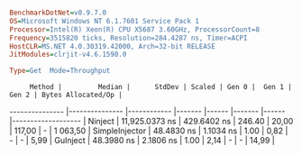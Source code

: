 ```ini

BenchmarkDotNet=v0.9.7.0
OS=Microsoft Windows NT 6.1.7601 Service Pack 1
Processor=Intel(R) Xeon(R) CPU X5687 3.60GHz, ProcessorCount=8
Frequency=3515820 ticks, Resolution=284.4287 ns, Timer=ACPI
HostCLR=MS.NET 4.0.30319.42000, Arch=32-bit RELEASE
JitModules=clrjit-v4.6.1590.0

Type=Get  Mode=Throughput  

```
         Method |         Median |      StdDev | Scaled | Gen 0 |  Gen 1 | Gen 2 | Bytes Allocated/Op |
--------------- |--------------- |------------ |------- |------ |------- |------ |------------------- |
        Ninject | 11,925.0373 ns | 429.6402 ns | 246.40 | 20,00 | 117,00 |     - |           1 063,50 |
 SimpleInjector |     48.4830 ns |   1.1034 ns |   1.00 |  0,82 |      - |     - |               5,99 |
       GuInject |     48.3980 ns |   2.1806 ns |   1.00 |  2,14 |      - |     - |              14,99 |

